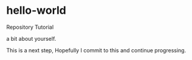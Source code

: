 # hello-world
Repository Tutorial

a bit about yourself. 

This is a next step, Hopefully I commit to this and continue progressing.
